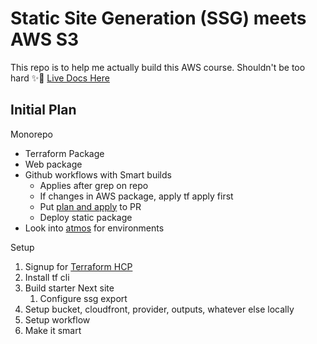 # Static Site Generation (SSG) meets AWS S3

This repo is to help me actually build this AWS course. Shouldn't be too hard ✨🥲
[Live Docs Here](https://blackbelt-init.notion.site/)

## Initial Plan

Monorepo

- Terraform Package
- Web package
- Github workflows with Smart builds
  - Applies after grep on repo
  - If changes in AWS package, apply tf apply first
  - Put [plan and apply](https://github.com/marketplace/actions/github-script#welcome-a-first-time-contributor) to PR
  - Deploy static package
- Look into [atmos](https://atmos.tools/) for environments

Setup

1. Signup for [Terraform HCP](https://app.terraform.io/public/signup/account)
2. Install tf cli
3. Build starter Next site
   1. Configure ssg export
4. Setup bucket, cloudfront, provider, outputs, whatever else locally
5. Setup workflow
6. Make it smart
